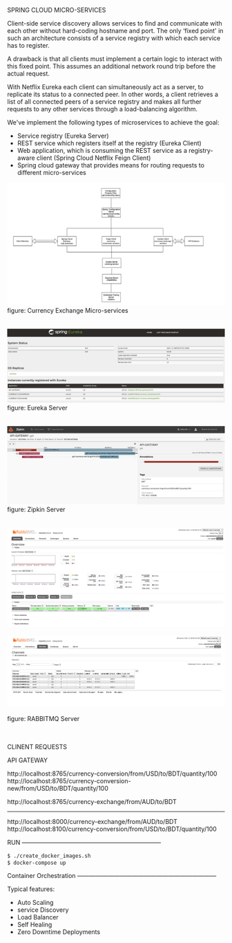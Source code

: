 SPRING CLOUD MICRO-SERVICES


Client-side service discovery allows services to find and communicate with each other without hard-coding hostname and port. The only ‘fixed point' in such an architecture consists of a service registry with which each service has to register.

A drawback is that all clients must implement a certain logic to interact with this fixed point. This assumes an additional network round trip before the actual request.

With Netflix Eureka each client can simultaneously act as a server, to replicate its status to a connected peer. In other words, a client retrieves a list of all connected peers of a service registry and makes all further requests to any other services through a load-balancing algorithm.


We've implement the following types of microservices to achieve the goal:

- Service registry (Eureka Server) 
- REST service which registers itself at the registry (Eureka Client)
- Web application, which is consuming the REST service as a registry-aware client (Spring Cloud Netflix Feign Client)
- Spring cloud gateway that provides means for routing requests to different micro-services 


<img src="images/MICROSERVICES_ARCHITECHTURE.png" alt="Italian Trulli">
figure: Currency Exchange Micro-services
<br>
<br>
<br>

<img src="images/EUREKA_SERVER.png" alt="Italian Trulli">
figure: Eureka Server 
<br>
<br>
<br>


<img src="images/ZIPKIN_SERVER.png" alt="Italian Trulli">
figure: Zipkin Server 
<br>
<br>
<br>


<img src="images/RABBITMQ_1.png" alt="Italian Trulli">
<br>
<br>
<img src="images/RABBITMQ_2.png" alt="Italian Trulli">
<br>
<br>
figure: RABBITMQ Server 
<br>
<br>
<br>

CLINENT REQUESTS


API GATEWAY

http://localhost:8765/currency-conversion/from/USD/to/BDT/quantity/100
http://localhost:8765/currency-conversion-new/from/USD/to/BDT/quantity/100

http://localhost:8765/currency-exchange/from/AUD/to/BDT

---
http://localhost:8000/currency-exchange/from/AUD/to/BDT
http://localhost:8100/currency-conversion/from/USD/to/BDT/quantity/100




RUN
———————————————————————

    $ ./create_docker_images.sh
    $ docker-compose up




Container Orchestration
———————————————————————

Typical features:

- Auto Scaling 
- service Discovery
- Load Balancer 
- Self Healing
- Zero Downtime Deployments 